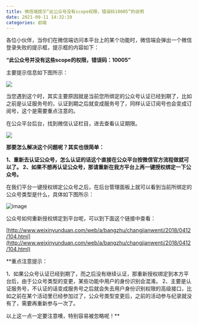 ```yaml
---
title: 微信端提示“此公众号没有scope权限，错误码10005”的说明
date: 2021-09-11 14:32:19
categories: 前端
---
```

各位小伙伴，当你们在微信端访问本平台上的某个功能时，微信端会弹出一个微信登录失败的提示框，提示框的内容如下：

**“此公众号并没有这些scope的权限，错误码：10005”**

主要提示信息如下图所示：

![](https://upload-images.jianshu.io/upload_images/10024246-fa702bd74305efab.png?imageMogr2/auto-orient/strip%7CimageView2/2/w/1240)

当您遇到这个时，其实主要原因就是当前您所绑定的公众号认证已经到期了，比如之前是认证服务号的，认证到期之后就变成服务号了，同样认证订阅号也会变成订阅号，这个是需要重点注意的。

在公众平台后台，找到微信认证栏目，进去查看认证期限。

![](https://upload-images.jianshu.io/upload_images/10024246-481210b5b2bad9ac.jpg?imageMogr2/auto-orient/strip%7CimageView2/2/w/1240)

**那要怎么解决这个问题呢？其实也很简单：**

**1、重新去认证公众号，怎么认证的话这个直接在公众平台按微信官方流程做就可以了。
2、如果不想再认证公众号，那请重新在我方平台上再一键授权绑定一下公众号。**

在我们平台一键授权绑定公众号之后，在后台管理面板上就可以看到当前所绑定的公众号类型是什么，具体如下图所示：

![image](https://upload-images.jianshu.io/upload_images/10024246-02cd0c762c32aa7f.jpg?imageMogr2/auto-orient/strip%7CimageView2/2/w/1240)

公众号如何重新授权绑定到平台呢，可以到下面这个链接中查看：

[http://www.weixinyunduan.com/web/a/bangzhu/changjianwenti/2018/0412/104.html](http://www.weixinyunduan.com/web/a/bangzhu/changjianwenti/2018/0412/104.html)

**重点注意提示：

1、如果公众号认证已经到期了，而之后没有继续认证，那重新授权绑定到本方平台后，由于公众号类型的变更，某些功能中用户的身份识别会混淆。
2、主要是认证服务号，不认证的话变成服务号之后就会失去用户身份识别权限的高级接口，比如之前在某个活动里已经参加过了，公众号类型变更后，之前的活动参与纪录就没有了，需要再重新参与一次了。

以上这一点一定要注意噢，特别容易被忽略呢！**
